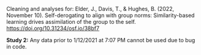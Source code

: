 Cleaning and analyses for:
Elder, J., Davis, T., & Hughes, B. (2022, November 10). Self-derogating to align with group norms: Similarity-based learning drives assimilation of the group to the self. https://doi.org/10.31234/osf.io/38bf7

**Study 2:**
Any data prior to 1/12/2021 at 7:07 PM cannot be used due to bug in code.
